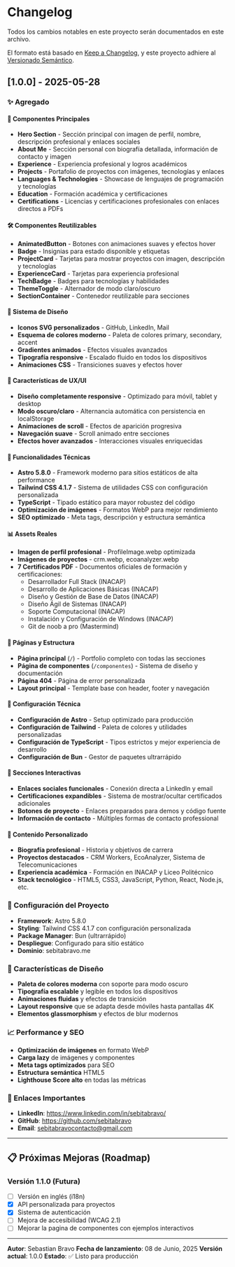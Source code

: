 # Changelog

Todos los cambios notables en este proyecto serán documentados en este archivo.

El formato está basado en [Keep a Changelog](https://keepachangelog.com/es-ES/1.0.0/),
y este proyecto adhiere al [Versionado Semántico](https://semver.org/spec/v2.0.0.html).

## [1.0.0] - 2025-05-28

### ✨ Agregado

#### 🎯 Componentes Principales
- **Hero Section** - Sección principal con imagen de perfil, nombre, descripción profesional y enlaces sociales
- **About Me** - Sección personal con biografía detallada, información de contacto y imagen
- **Experience** - Experiencia profesional y logros académicos
- **Projects** - Portafolio de proyectos con imágenes, tecnologías y enlaces
- **Languages & Technologies** - Showcase de lenguajes de programación y tecnologías
- **Education** - Formación académica y certificaciones
- **Certifications** - Licencias y certificaciones profesionales con enlaces directos a PDFs

#### 🛠️ Componentes Reutilizables
- **AnimatedButton** - Botones con animaciones suaves y efectos hover
- **Badge** - Insignias para estado disponible y etiquetas
- **ProjectCard** - Tarjetas para mostrar proyectos con imagen, descripción y tecnologías
- **ExperienceCard** - Tarjetas para experiencia profesional
- **TechBadge** - Badges para tecnologías y habilidades
- **ThemeToggle** - Alternador de modo claro/oscuro
- **SectionContainer** - Contenedor reutilizable para secciones

#### 🎨 Sistema de Diseño
- **Iconos SVG personalizados** - GitHub, LinkedIn, Mail
- **Esquema de colores moderno** - Paleta de colores primary, secondary, accent
- **Gradientes animados** - Efectos visuales avanzados
- **Tipografía responsive** - Escalado fluido en todos los dispositivos
- **Animaciones CSS** - Transiciones suaves y efectos hover

#### 📱 Características de UX/UI
- **Diseño completamente responsive** - Optimizado para móvil, tablet y desktop
- **Modo oscuro/claro** - Alternancia automática con persistencia en localStorage
- **Animaciones de scroll** - Efectos de aparición progresiva
- **Navegación suave** - Scroll animado entre secciones
- **Efectos hover avanzados** - Interacciones visuales enriquecidas

#### 🚀 Funcionalidades Técnicas
- **Astro 5.8.0** - Framework moderno para sitios estáticos de alta performance
- **Tailwind CSS 4.1.7** - Sistema de utilidades CSS con configuración personalizada
- **TypeScript** - Tipado estático para mayor robustez del código
- **Optimización de imágenes** - Formatos WebP para mejor rendimiento
- **SEO optimizado** - Meta tags, descripción y estructura semántica

#### 📊 Assets Reales
- **Imagen de perfil profesional** - ProfileImage.webp optimizada
- **Imágenes de proyectos** - crm.webp, ecoanalyzer.webp
- **7 Certificados PDF** - Documentos oficiales de formación y certificaciones:
  - Desarrollador Full Stack (INACAP)
  - Desarrollo de Aplicaciones Básicas (INACAP)
  - Diseño y Gestión de Base de Datos (INACAP)
  - Diseño Ágil de Sistemas (INACAP)
  - Soporte Computacional (INACAP)
  - Instalación y Configuración de Windows (INACAP)
  - Git de noob a pro (Mastermind)

#### 📄 Páginas y Estructura
- **Página principal** (`/`) - Portfolio completo con todas las secciones
- **Página de componentes** (`/componentes`) - Sistema de diseño y documentación
- **Página 404** - Página de error personalizada
- **Layout principal** - Template base con header, footer y navegación

#### 🔧 Configuración Técnica
- **Configuración de Astro** - Setup optimizado para producción
- **Configuración de Tailwind** - Paleta de colores y utilidades personalizadas
- **Configuración de TypeScript** - Tipos estrictos y mejor experiencia de desarrollo
- **Configuración de Bun** - Gestor de paquetes ultrarrápido

#### 📱 Secciones Interactivas
- **Enlaces sociales funcionales** - Conexión directa a LinkedIn y email
- **Certificaciones expandibles** - Sistema de mostrar/ocultar certificados adicionales
- **Botones de proyecto** - Enlaces preparados para demos y código fuente
- **Información de contacto** - Múltiples formas de contacto professional

#### 🎯 Contenido Personalizado
- **Biografía profesional** - Historia y objetivos de carrera
- **Proyectos destacados** - CRM Workers, EcoAnalyzer, Sistema de Telecomunicaciones
- **Experiencia académica** - Formación en INACAP y Liceo Politécnico
- **Stack tecnológico** - HTML5, CSS3, JavaScript, Python, React, Node.js, etc.

### 🔧 Configuración del Proyecto
- **Framework**: Astro 5.8.0
- **Styling**: Tailwind CSS 4.1.7 con configuración personalizada
- **Package Manager**: Bun (ultrarrápido)
- **Despliegue**: Configurado para sitio estático
- **Dominio**: sebitabravo.me

### 🎨 Características de Diseño
- **Paleta de colores moderna** con soporte para modo oscuro
- **Tipografía escalable** y legible en todos los dispositivos
- **Animaciones fluidas** y efectos de transición
- **Layout responsive** que se adapta desde móviles hasta pantallas 4K
- **Elementos glassmorphism** y efectos de blur modernos

### 📈 Performance y SEO
- **Optimización de imágenes** en formato WebP
- **Carga lazy** de imágenes y componentes
- **Meta tags optimizados** para SEO
- **Estructura semántica** HTML5
- **Lighthouse Score alto** en todas las métricas

### 🔗 Enlaces Importantes
- **LinkedIn**: https://www.linkedin.com/in/sebitabravo/
- **GitHub**: https://github.com/sebitabravo
- **Email**: sebitabravocontacto@gmail.com

---

## 📋 Próximas Mejoras (Roadmap)

### Versión 1.1.0 (Futura)
- [ ] Versión en inglés (i18n)
- [x] API personalizada para proyectos
- [x] Sistema de autenticación
- [ ] Mejora de accesibilidad (WCAG 2.1)
- [ ] Mejorar la pagina de componentes con ejemplos interactivos

---

**Autor**: Sebastian Bravo
**Fecha de lanzamiento**: 08 de Junio, 2025
**Versión actual**: 1.0.0
**Estado**: ✅ Listo para producción
